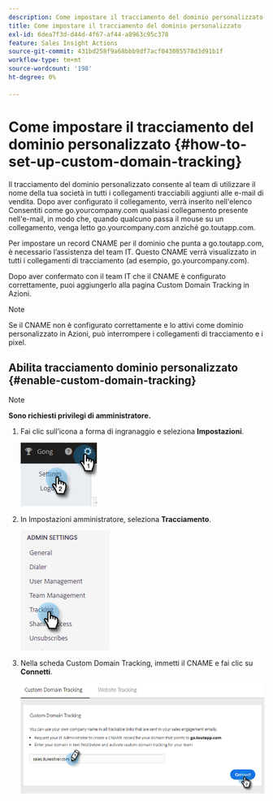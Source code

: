 ```yaml
---
description: Come impostare il tracciamento del dominio personalizzato - Documentazione di Marketo - Documentazione del prodotto
title: Come impostare il tracciamento del dominio personalizzato
exl-id: 6dea7f3d-d44d-4f67-af44-a8963c95c378
feature: Sales Insight Actions
source-git-commit: 431bd258f9a68bbb9df7acf043085578d3d91b1f
workflow-type: tm+mt
source-wordcount: '198'
ht-degree: 0%

---
```


# Come impostare il tracciamento del dominio personalizzato {#how-to-set-up-custom-domain-tracking}

Il tracciamento del dominio personalizzato consente al team di utilizzare il nome della tua società in tutti i collegamenti tracciabili aggiunti alle e-mail di vendita. Dopo aver configurato il collegamento, verrà inserito nell&#39;elenco Consentiti come go.yourcompany.com qualsiasi collegamento presente nell&#39;e-mail, in modo che, quando qualcuno passa il mouse su un collegamento, venga letto go.yourcompany.com anziché go.toutapp.com.

Per impostare un record CNAME per il dominio che punta a go.toutapp.com, è necessario l’assistenza del team IT. Questo CNAME verrà visualizzato in tutti i collegamenti di tracciamento (ad esempio, go.yourcompany.com).

Dopo aver confermato con il team IT che il CNAME è configurato correttamente, puoi aggiungerlo alla pagina Custom Domain Tracking in Azioni.

>[!NOTE]
>
>Se il CNAME non è configurato correttamente e lo attivi come dominio personalizzato in Azioni, può interrompere i collegamenti di tracciamento e i pixel.

## Abilita tracciamento dominio personalizzato {#enable-custom-domain-tracking}

>[!NOTE]
>
>**Sono richiesti privilegi di amministratore.**

1. Fai clic sull’icona a forma di ingranaggio e seleziona **Impostazioni**.

   ![](assets/how-to-set-up-custom-domain-tracking-1.png)

1. In Impostazioni amministratore, seleziona **Tracciamento**.

   ![](assets/how-to-set-up-custom-domain-tracking-2.png)

1. Nella scheda Custom Domain Tracking, immetti il CNAME e fai clic su **Connetti**.

   ![](assets/how-to-set-up-custom-domain-tracking-3.png)
